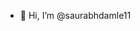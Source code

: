 - 👋 Hi, I’m @saurabhdamle11
<!---
saurabhdamle11/saurabhdamle11 is a ✨ special ✨ repository because its `README.md` (this file) appears on your GitHub profile.
You can click the Preview link to take a look at your changes.
--->
